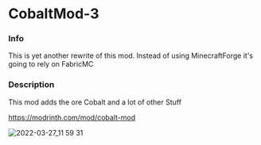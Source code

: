 # CobaltMod-3

### Info

This is yet another rewrite of this mod. Instead of using MinecraftForge it's going to rely on FabricMC


### Description

This mod adds the ore Cobalt and a lot of other Stuff

https://modrinth.com/mod/cobalt-mod

![2022-03-27_11 59 31](https://user-images.githubusercontent.com/4233773/160276381-8a152236-1e7e-4c85-b70e-fd948a11bd66.png)
